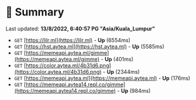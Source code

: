 # 📖 Summary
Last updated: **13/8/2022, 6:40:57 PG "Asia/Kuala_Lumpur"**

- `GET` [https://lilr.ml](https://lilr.ml) - **Up** (6554ms)
- `GET` [https://hst.aytea.ml](https://hst.aytea.ml) - **Up** (5585ms)
- `GET` [https://memeapi.aytea.ml/gimme](https://memeapi.aytea.ml/gimme) - **Up** (401ms)
- `GET` [https://color.aytea.ml/4b31d6.png](https://color.aytea.ml/4b31d6.png) - **Up** (2344ms)
- `GET` [https://memeapi.aytea.ml](https://memeapi.aytea.ml) - **Up** (176ms)
- `GET` [https://memeapi.aytea14.repl.co/gimme](https://memeapi.aytea14.repl.co/gimme) - **Up** (984ms)
